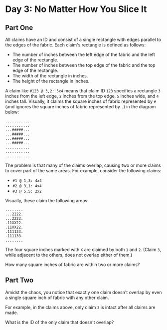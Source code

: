 # Day 3: No Matter How You Slice It
## Part One

All claims have an ID and consist of a single rectangle with edges parallel to the edges of the fabric.
Each claim's rectangle is defined as follows:

* The number of inches between the left edge of the fabric and the left edge of the rectangle.
* The number of inches between the top edge of the fabric and the top edge of the rectangle.
* The width of the rectangle in inches.
* The height of the rectangle in inches.

A claim like `#123 @ 3,2: 5x4` means that claim ID `123` specifies a rectangle `3` inches from the left edge, `2` inches from the top edge, `5` inches wide, and `4` inches tall.
Visually, it claims the square inches of fabric represented by `#` (and ignores the square inches of fabric represented by `.`) in the diagram below:

```
...........
...........
...#####...
...#####...
...#####...
...#####...
...........
...........
...........
```

The problem is that many of the claims overlap, causing two or more claims to cover part of the same areas.
For example, consider the following claims:

* `#1 @ 1,3: 4x4`
* `#2 @ 3,1: 4x4`
* `#3 @ 5,5: 2x2`

Visually, these claim the following areas:

```
........
...2222.
...2222.
.11XX22.
.11XX22.
.111133.
.111133.
........
```

The four square inches marked with `X` are claimed by both `1` and `2`.
(Claim `3`, while adjacent to the others, does not overlap either of them.)

How many square inches of fabric are within two or more claims?

## Part Two

Amidst the chaos, you notice that exactly one claim doesn't overlap by even a single square inch of fabric with any other claim.

For example, in the claims above, only claim `3` is intact after all claims are made.

What is the ID of the only claim that doesn't overlap?


